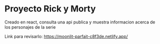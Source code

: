 # Proyecto Rick y Morty

Creado en react, consulta una api publica y muestra informacion acerca de los personajes de la serie

Link para revisarlo: https://moonlit-parfait-c8f3de.netlify.app/
